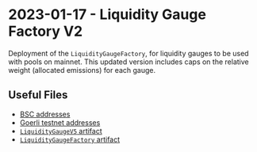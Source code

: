 # 2023-01-17 - Liquidity Gauge Factory V2

Deployment of the `LiquidityGaugeFactory`, for liquidity gauges to be used with pools on mainnet. This updated version includes caps on the relative weight (allocated emissions) for each gauge.

## Useful Files

- [BSC addresses](./output/bsc.json)
- [Goerli testnet addresses](./output/goerli.json)
- [`LiquidityGaugeV5` artifact](./artifact/LiquidityGaugeV5.json)
- [`LiquidityGaugeFactory` artifact](./artifact/LiquidityGaugeFactory.json)
